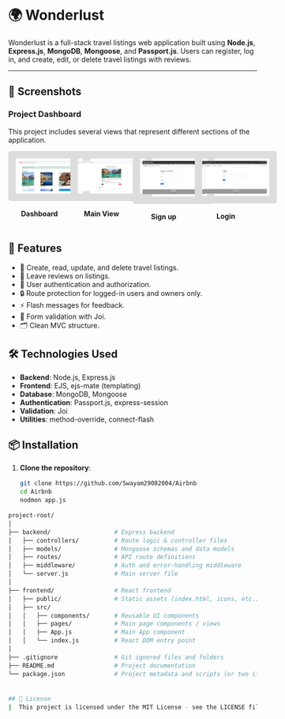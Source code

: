 # 🌍 Wonderlust

Wonderlust is a full-stack travel listings web application built using **Node.js**, **Express.js**, **MongoDB**, **Mongoose**, and **Passport.js**. Users can register, log in, and create, edit, or delete travel listings with reviews.

---

## 📸 Screenshots

### Project Dashboard

This project includes several views that represent different sections of the application.

<div style="display: flex; justify-content: space-around; margin-bottom: 20px;">
  <div style="text-align: center;">
    <img src="screenshots/screenshot1.png" alt="Dashboard" style="border: 15px solid #ddd; padding: 5px; border-radius: 5px; width: 550px;" />
    <p><strong>Dashboard</strong></p>
  </div>
  <div style="text-align: center;">
    <img src="screenshots/screenshot2.png" alt="Main View" style="border: 15px solid #ddd; padding: 5px; border-radius: 5px; width: 550px;" />
    <p><strong>Main View</strong></p>
  </div>
  <div style="text-align: center;">
    <img src="screenshots/screenshot3.png" alt="Sign up" style="border: 15px solid #ddd; padding: 5px; border-radius: 5px; width: 550px;" />
    <p><strong>Sign up</strong></p>
  </div>
  <div style="text-align: center;">
    <img src="screenshots/screenshot4.png" alt="Settings" style="border: 15px solid #ddd; padding: 5px; border-radius: 5px; width: 550px;" />
    <p><strong>Login </strong></p>
  </div>
</div>


## 🚀 Features

- 📝 Create, read, update, and delete travel listings.
- 💬 Leave reviews on listings.
- 🔐 User authentication and authorization.
- 🔒 Route protection for logged-in users and owners only.
- ⚡ Flash messages for feedback.
- 🧾 Form validation with Joi.
- 🗂️ Clean MVC structure.

## 🛠️ Technologies Used

- **Backend**: Node.js, Express.js
- **Frontend**: EJS, ejs-mate (templating)
- **Database**: MongoDB, Mongoose
- **Authentication**: Passport.js, express-session
- **Validation**: Joi
- **Utilities**: method-override, connect-flash

## 📦 Installation

1. **Clone the repository**:
   ```bash
   git clone https://github.com/Swayam29082004/Airbnb
   cd Airbnb
   nodmon app.js
   
```bash
project-root/
│
├── backend/                  # Express backend
│   ├── controllers/          # Route logic & controller files
│   ├── models/               # Mongoose schemas and data models
│   ├── routes/               # API route definitions
│   ├── middleware/           # Auth and error-handling middleware
│   └── server.js             # Main server file
│
├── frontend/                 # React frontend
│   ├── public/               # Static assets (index.html, icons, etc.)
│   ├── src/
│   │   ├── components/       # Reusable UI components
│   │   ├── pages/            # Main page components / views
│   │   ├── App.js            # Main App component
│   │   └── index.js          # React DOM entry point
│
├── .gitignore                # Git ignored files and folders
├── README.md                 # Project documentation
└── package.json              # Project metadata and scripts (or two if split frontend/backend)


## 📝 License
|  This project is licensed under the MIT License - see the LICENSE file for details.|
